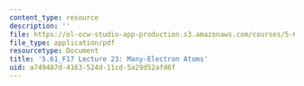 ```yaml
---
content_type: resource
description: ''
file: https://ol-ocw-studio-app-production.s3.amazonaws.com/courses/5-61-physical-chemistry-fall-2017/a749487d4163524d11cd5a29d52afd6f_MIT5_61F17_lec23.pdf
file_type: application/pdf
resourcetype: Document
title: '5.61_F17 Lecture 23: Many-Electron Atoms'
uid: a749487d-4163-524d-11cd-5a29d52afd6f
---
```

